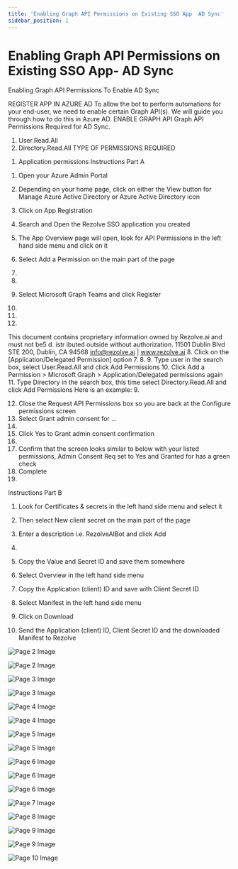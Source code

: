 ```yaml
---
title: 'Enabling Graph API Permissions on Existing SSO App  AD Sync'
sidebar_position: 1
---
```



# Enabling Graph API Permissions on Existing SSO App- AD Sync



Enabling Graph API
Permissions
To Enable AD Sync


REGISTER APP IN AZURE AD
To allow the bot to perform automations for your end-user, we need to enable certain Graph API(s). We will guide you
through how to do this in Azure AD.
ENABLE GRAPH API
Graph API Permissions Required for AD Sync.
1. User.Read.All
2. Directory.Read.All
TYPE OF PERMISSIONS REQUIRED
1) Application permissions
Instructions Part A
1. Open your Azure Admin Portal
2. Depending on your home page, click on either the View button for Manage Azure Active Directory or
Azure Active Directory icon

3. Click on App Registration
4. Search and Open the Rezolve SSO application you created

5. The App Overview page will open, look for API Permissions in the left hand side menu and click on it
6. Select Add a Permission on the main part of the page
1.
2.
7. Select Microsoft Graph
Teams and click Register
3.
5.
6.
This document contains proprietary information owned by Rezolve.ai and must not
be5 d. istr ibuted outside without authorization.
11501 Dublin Blvd STE 200, Dublin, CA 94568 info@rezolve.ai | www.rezolve.ai
8. Click on the [Application/Delegated Permission] option
7.
8.
9. Type user in the search box, select User.Read.All and click Add Permissions
10. Click Add a Permission &gt; Microsoft Graph &gt; Application/Delegated permissions again
11. Type Directory in the search box, this time select Directory.Read.All and click Add Permissions
Here is an example:
9.

12. Close the Request API Permissions box so you are back at the Configure permissions screen
13. Select Grant admin consent for …
10.
14. Click Yes to Grant admin consent confirmation
11.
15. Confirm that the screen looks similar to below with your listed permissions, Admin Consent Req set to Yes and
Granted for has a green check
12. Complete
13.

Instructions Part B
1. Look for Certificates & secrets in the left hand side menu and select it
2. Then select New client secret on the main part of the page

3. Enter a description i.e. RezolveAIBot and click Add
14.

5. Copy the Value and Secret ID and save them somewhere
6. Select Overview in the left hand side menu
7. Copy the Application (client) ID and save with Client Secret ID
8. Select Manifest in the left hand side menu
9. Click on Download


10. Send the Application (client) ID, Client Secret ID and the downloaded Manifest to Rezolve


![Page 2 Image](/img/reference/Graph%20API%20Guides/images/Enabling-Graph-API-Permissions-on-Existing-SSO-App--AD-Sync_page2_4.png)

![Page 2 Image](/img/reference/Graph%20API%20Guides/images/Enabling-Graph-API-Permissions-on-Existing-SSO-App--AD-Sync_page2_5.png)

![Page 3 Image](/img/reference/Graph%20API%20Guides/images/Enabling-Graph-API-Permissions-on-Existing-SSO-App--AD-Sync_page3_4.png)

![Page 3 Image](/img/reference/Graph%20API%20Guides/images/Enabling-Graph-API-Permissions-on-Existing-SSO-App--AD-Sync_page3_5.png)

![Page 4 Image](/img/reference/Graph%20API%20Guides/images/Enabling-Graph-API-Permissions-on-Existing-SSO-App--AD-Sync_page4_4.png)

![Page 4 Image](/img/reference/Graph%20API%20Guides/images/Enabling-Graph-API-Permissions-on-Existing-SSO-App--AD-Sync_page4_5.png)

![Page 5 Image](/img/reference/Graph%20API%20Guides/images/Enabling-Graph-API-Permissions-on-Existing-SSO-App--AD-Sync_page5_4.png)

![Page 5 Image](/img/reference/Graph%20API%20Guides/images/Enabling-Graph-API-Permissions-on-Existing-SSO-App--AD-Sync_page5_5.png)

![Page 6 Image](/img/reference/Graph%20API%20Guides/images/Enabling-Graph-API-Permissions-on-Existing-SSO-App--AD-Sync_page6_4.png)

![Page 6 Image](/img/reference/Graph%20API%20Guides/images/Enabling-Graph-API-Permissions-on-Existing-SSO-App--AD-Sync_page6_5.png)

![Page 6 Image](/img/reference/Graph%20API%20Guides/images/Enabling-Graph-API-Permissions-on-Existing-SSO-App--AD-Sync_page6_6.png)

![Page 7 Image](/img/reference/Graph%20API%20Guides/images/Enabling-Graph-API-Permissions-on-Existing-SSO-App--AD-Sync_page7_4.png)

![Page 8 Image](/img/reference/Graph%20API%20Guides/images/Enabling-Graph-API-Permissions-on-Existing-SSO-App--AD-Sync_page8_4.png)

![Page 9 Image](/img/reference/Graph%20API%20Guides/images/Enabling-Graph-API-Permissions-on-Existing-SSO-App--AD-Sync_page9_4.png)

![Page 9 Image](/img/reference/Graph%20API%20Guides/images/Enabling-Graph-API-Permissions-on-Existing-SSO-App--AD-Sync_page9_5.png)

![Page 10 Image](/img/reference/Graph%20API%20Guides/images/Enabling-Graph-API-Permissions-on-Existing-SSO-App--AD-Sync_page10_4.png)